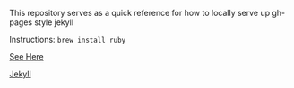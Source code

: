 This repository serves as a quick reference for how to locally serve up gh-pages style jekyll

Instructions:
`brew install ruby`

[See Here](https://willstall.github.io/gh_pages_jeykyll/)

[Jekyll](https://jekyllrb.com/docs/)
